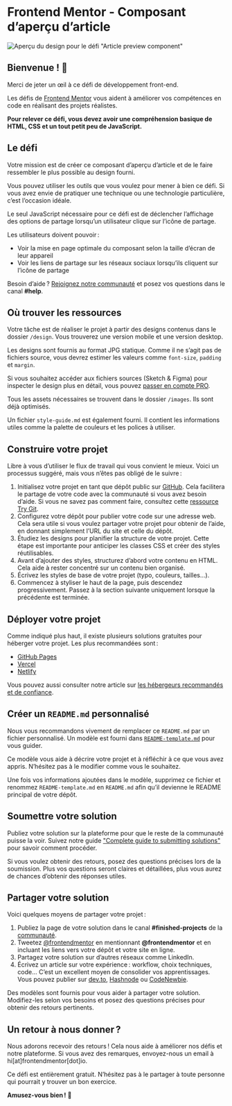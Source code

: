 # Frontend Mentor - Composant d’aperçu d’article

![Aperçu du design pour le défi "Article preview component"](./design/desktop-preview.jpg)

## Bienvenue ! 👋

Merci de jeter un œil à ce défi de développement front-end.

Les défis de [Frontend Mentor](https://www.frontendmentor.io) vous aident à améliorer vos compétences en code en réalisant des projets réalistes.

**Pour relever ce défi, vous devez avoir une compréhension basique de HTML, CSS et un tout petit peu de JavaScript.**

## Le défi

Votre mission est de créer ce composant d’aperçu d’article et de le faire ressembler le plus possible au design fourni.

Vous pouvez utiliser les outils que vous voulez pour mener à bien ce défi. Si vous avez envie de pratiquer une technique ou une technologie particulière, c’est l’occasion idéale.

Le seul JavaScript nécessaire pour ce défi est de déclencher l’affichage des options de partage lorsqu’un utilisateur clique sur l’icône de partage.

Les utilisateurs doivent pouvoir :

- Voir la mise en page optimale du composant selon la taille d’écran de leur appareil
- Voir les liens de partage sur les réseaux sociaux lorsqu’ils cliquent sur l’icône de partage

Besoin d’aide ? [Rejoignez notre communauté](https://www.frontendmentor.io/community) et posez vos questions dans le canal **#help**.

## Où trouver les ressources

Votre tâche est de réaliser le projet à partir des designs contenus dans le dossier `/design`. Vous trouverez une version mobile et une version desktop.

Les designs sont fournis au format JPG statique. Comme il ne s’agit pas de fichiers source, vous devrez estimer les valeurs comme `font-size`, `padding` et `margin`.

Si vous souhaitez accéder aux fichiers sources (Sketch & Figma) pour inspecter le design plus en détail, vous pouvez [passer en compte PRO](https://www.frontendmentor.io/pro).

Tous les assets nécessaires se trouvent dans le dossier `/images`. Ils sont déjà optimisés.

Un fichier `style-guide.md` est également fourni. Il contient les informations utiles comme la palette de couleurs et les polices à utiliser.

## Construire votre projet

Libre à vous d’utiliser le flux de travail qui vous convient le mieux. Voici un processus suggéré, mais vous n’êtes pas obligé de le suivre :

1. Initialisez votre projet en tant que dépôt public sur [GitHub](https://github.com/). Cela facilitera le partage de votre code avec la communauté si vous avez besoin d’aide. Si vous ne savez pas comment faire, consultez cette [ressource Try Git](https://try.github.io/).
2. Configurez votre dépôt pour publier votre code sur une adresse web. Cela sera utile si vous voulez partager votre projet pour obtenir de l’aide, en donnant simplement l’URL du site et celle du dépôt.
3. Étudiez les designs pour planifier la structure de votre projet. Cette étape est importante pour anticiper les classes CSS et créer des styles réutilisables.
4. Avant d’ajouter des styles, structurez d’abord votre contenu en HTML. Cela aide à rester concentré sur un contenu bien organisé.
5. Écrivez les styles de base de votre projet (typo, couleurs, tailles…).
6. Commencez à styliser le haut de la page, puis descendez progressivement. Passez à la section suivante uniquement lorsque la précédente est terminée.

## Déployer votre projet

Comme indiqué plus haut, il existe plusieurs solutions gratuites pour héberger votre projet. Les plus recommandées sont :

- [GitHub Pages](https://pages.github.com/)
- [Vercel](https://vercel.com/)
- [Netlify](https://www.netlify.com/)

Vous pouvez aussi consulter notre article sur [les hébergeurs recommandés et de confiance](https://medium.com/frontend-mentor/frontend-mentor-trusted-hosting-providers-bf000dfebe).

## Créer un `README.md` personnalisé

Nous vous recommandons vivement de remplacer ce `README.md` par un fichier personnalisé.
Un modèle est fourni dans [`README-template.md`](./README-template.md) pour vous guider.

Ce modèle vous aide à décrire votre projet et à réfléchir à ce que vous avez appris. N’hésitez pas à le modifier comme vous le souhaitez.

Une fois vos informations ajoutées dans le modèle, supprimez ce fichier et renommez `README-template.md` en `README.md` afin qu’il devienne le README principal de votre dépôt.

## Soumettre votre solution

Publiez votre solution sur la plateforme pour que le reste de la communauté puisse la voir. Suivez notre guide ["Complete guide to submitting solutions"](https://medium.com/frontend-mentor/a-complete-guide-to-submitting-solutions-on-frontend-mentor-ac6384162248) pour savoir comment procéder.

Si vous voulez obtenir des retours, posez des questions précises lors de la soumission. Plus vos questions seront claires et détaillées, plus vous aurez de chances d’obtenir des réponses utiles.

## Partager votre solution

Voici quelques moyens de partager votre projet :

1. Publiez la page de votre solution dans le canal **#finished-projects** de la [communauté](https://www.frontendmentor.io/community).
2. Tweetez [@frontendmentor](https://twitter.com/frontendmentor) en mentionnant **@frontendmentor** et en incluant les liens vers votre dépôt et votre site en ligne.
3. Partagez votre solution sur d’autres réseaux comme LinkedIn.
4. Écrivez un article sur votre expérience : workflow, choix techniques, code… C’est un excellent moyen de consolider vos apprentissages. Vous pouvez publier sur [dev.to](https://dev.to/), [Hashnode](https://hashnode.com/) ou [CodeNewbie](https://community.codenewbie.org/).

Des modèles sont fournis pour vous aider à partager votre solution. Modifiez-les selon vos besoins et posez des questions précises pour obtenir des retours pertinents.

## Un retour à nous donner ?

Nous adorons recevoir des retours ! Cela nous aide à améliorer nos défis et notre plateforme.
Si vous avez des remarques, envoyez-nous un email à hi[at]frontendmentor[dot]io.

Ce défi est entièrement gratuit. N’hésitez pas à le partager à toute personne qui pourrait y trouver un bon exercice.

**Amusez-vous bien !** 🚀
